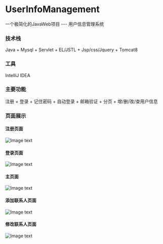 # UserInfoManagement
一个极简化的JavaWeb项目 --- 用户信息管理系统

### 技术栈
Java + Mysql + Servlet + EL/JSTL + Jsp/css/Jquery + Tomcat8

### 工具
IntelliJ IDEA

### 主要功能
注册 + 登录 + 记住密码 + 自动登录 + 邮箱验证 + 分页 + 增/删/改/查用户信息

### 页面展示
#### 注册页面
![Image text](https://github.com/Kingyumu/UserInfoManegement/blob/main/img/img2.jpg)
#### 登录页面
![Image text](https://github.com/Kingyumu/UserInfoManegement/blob/main/img/img1.jpg)
#### 主页面
![Image text](https://github.com/Kingyumu/UserInfoManegement/blob/main/img/img3.jpg)
#### 添加联系人页面
![Image text](https://github.com/Kingyumu/UserInfoManegement/blob/main/img/img5.jpg)
#### 修改联系人页面
![Image text](https://github.com/Kingyumu/UserInfoManegement/blob/main/img/img4.jpg)
